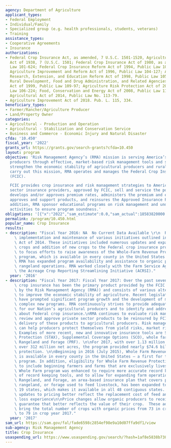```yaml
---
agency: Department of Agriculture
applicant_types:
- Federal Employment
- Individual/Family
- Specialized group (e.g. health professionals, students, veterans)
- Training
assistance_types:
- Cooperative Agreements
- Insurance
authorizations:
- Federal Crop Insurance Act, as amended, 7 U.S.C. 1501-1520, Agricultural Adjustment
  Act of 1938, 7 (U.S.C. 1501; Federal Crop Insurance Act of 1980, as amended, Public
  Law 101-624; Federal Crop Insurance Reform Act of 1994, Public Law 103-354; Federal
  Agriculture Improvement and Reform Act of 1996, Public Law 104-127; Agricultural
  Research, Extension, and Education Reform Act of 1998, Public Law 105-185; Agriculture,
  Rural Development, Food and Drug Administration, and Related Agencies Appropriations
  Act of 1999, Public Law 109-97; Agriculture Risk Protection Act of 2000, Public
  Law 106-224; Food, Conservation and Energy Act of 2008, Public Law 110-234; and
  Agricultural Act of 2014, Public Law No. 113-79.
- Agriculture Improvement Act of 2018. Pub. L. 115, 334.
beneficiary_types:
- Farmer/Rancher/Agriculture Producer
- Land/Property Owner
categories:
- Agricultural - Production and Operation
- Agricultural - Stabilization and Conservation Service
- Business and Commerce - Economic Injury and Natural Disaster
cfda: '10.450'
fiscal_year: '2022'
grants_url: https://grants.gov/search-grants?cfda=10.450
layout: program
objective: 'Risk Management Agency’s (RMA) mission is serving America’s agricultural
  producers through effective, market-based risk management tools and solutions to
  strengthen the economic stability of agricultural producers and rural communities.  To
  carry out this mission, RMA operates and manages the Federal Crop Insurance Corporation
  (FCIC).

  FCIC provides crop insurance and risk management strategies to American producers.  Private
  sector insurance providers, approved by FCIC, sell and service the policies.  RMA
  develops and/or approves premium rates, administers the premium and expense subsidies,
  approves and support products, and reinsures the Approved Insurance Providers (AIPs).  In
  addition, RMA sponsor educational programs on risk management and undertakes compliance
  activities to ensure program soundness.'
obligations: '[{"x":"2022","sam_estimate":0.0,"sam_actual":18583820000.0,"usa_spending_actual":14073584753.03},{"x":"2023","sam_estimate":21072650000.0,"sam_actual":0.0,"usa_spending_actual":2535812587.71},{"x":"2024","sam_estimate":21285400000.0,"sam_actual":0.0,"usa_spending_actual":530560749.9}]'
permalink: /program/10.450.html
popular_name: Crop Insurance
results:
- description: "Fiscal Year 2016: NA  No Current Data Available \r\n  RMA worked on\
    \ implementation and maintenance of various initiatives outlined in the Agricultural\
    \ Act of 2014. These initiatives included numerous updates and expansion of existing\
    \ crops and addition of new crops to the Federal crop insurance program. RMA continued\
    \ to focus efforts to raise awareness of the Whole-Farm Revenue Protection insurance\
    \ program, which is available in every county in the United States. In addition,\
    \ RMA has expanded program availability and assistance to organic producers and\
    \ rangeland operations. RMA worked closely with the Farm Service Agency to implement\
    \ the Acreage Crop Reporting Streamlining Initiative (ACRSI)."
  year: '2016'
- description: "Fiscal Year 2017: Fiscal Year 2017: Over the past seven decades, Federal\
    \ crop insurance has been the primary product provided by the FCIC (administered\
    \ by the Risk Management Agency (RMA)) and consists of various alternatives designed\
    \ to improve the economic stability of agriculture. Recent legislative mandates\
    \ have prompted significant program growth and the development of many large and\
    \ complex new programs. RMA continuously strives to provide adequate risk protection\
    \ for our Nation’s agricultural producers and to identify and address concerns\
    \ about Federal crop insurance.\nRMA continues to evaluate risk management products,\
    \ review and approve private sector products to be reinsured by FCIC, and ensure\
    \ delivery of these products to agricultural producers. Risk management products\
    \ can help producers protect themselves from yield risks, market risks, or both.\
    \ Examples of more recent, new and innovative insurance tools are Stacked Income\
    \ Protection (STAX), Supplemental Coverage Options (SCO), whole farm, and Pasture\
    \ Rangeland and Forage (PRF). \n\nFor 2017, with over 1.13 million policies on\
    \ over 312 million net acres, the program provided nearly $74.6 billion in risk\
    \ protection. \n\nBeginning in 2016 (July 2015), Whole Farm Revenue Protection\
    \ is available in every county in the United States – a first for the crop insurance\
    \ program. In addition, eligibility for Whole Farm Revenue Protection was expanded\
    \ to include beginning farmers and farms that are exclusively livestock or greenhouse.\
    \ Whole Farm program was enhanced to require more accurate record keeping, development\
    \ of record keeping tools, and to allow for expanding farm operations. \n\nPasture,\
    \ Rangeland, and Forage, an area-based insurance plan that covers perennial pasture,\
    \ rangeland, or forage used to feed livestock, has been expanded to an additional\
    \ 19 states, which makes it available in all 48 contiguous states.  In addition,\
    \ updates to pricing better reflect the replacement cost of feed and the producers’\
    \ loss experience\n\nPrice changes allow organic producers to receive a price\
    \ guarantee that better reflects the value of their crop.  These additions will\
    \ bring the total number of crops with organic prices from 73 in crop year 2016\
    \ to 79 in crop year 2017."
  year: '2017'
sam_url: https://sam.gov/fal/fade6598c2854ef98e9a10d07ffa9df1/view
sub-agency: Risk Management Agency
title: Crop Insurance
usaspending_url: https://www.usaspending.gov/search/?hash=1af8e5838b738ab0995f0225ac66869d
---
```

